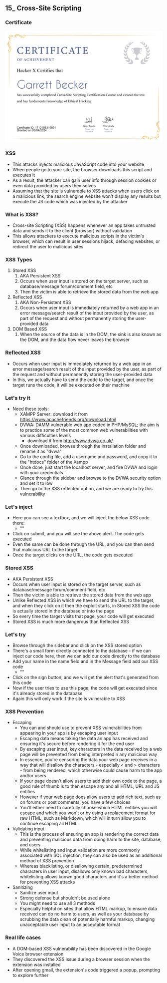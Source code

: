 ## 15_ Cross-Site Scripting

### Certificate
!["Certificate"](./15_CrossSiteScripting.jpg)

### XSS
- This attacks injects malicious JavaScript code into your website
- When people go to your site, the browser downloads this script and executes it
- As a result, the attacker can gain user info through session cookies or even data provided by users themselves
- Assuming that the site is vulnerable to XSS attacks when users click on a malicious link, the search engine website won't display any results but execute the JS code which was injected by the attacker

### What is XSS?
- Cross-site Scripting (XSS) happens whenever an app takes untrusted data and sends it to the client (browser) without validation
- This allows attackers to execute malicious scripts in the victim's browser, which can result in user sessions hijack, defacing websites, or redirect the user to malicious sites

### XSS Types
1. Stored XSS
   1. AKA Persistent XSS
   2. Occurs when user input is stored on the target server, such as database/message forum/comment field, etc
   3. Then the victim is able to retrieve the stored data from the web app
2. Reflected XSS
   1. AKA Non-Persistent XSS
   2. Occurs when user input is immediately returned by a web app in an error message/search result of the input provided by the user, as part of the request and without permanently storing the user-provided data
3. DOM Based XSS
   1. When the source of the data is in the DOM, the sink is also known as the DOM, and the data flow never leaves the browser

### Reflected XSS
- Occurs when user input is immediately returned by a web app in an error message/search result of the input provided by the user, as part of the request and without permanently storing the user-provided data
- In this, we actually have to send the code to the target, and once the target runs the code, it will be executed on their machine

### Let's try it
- Need these tools:
  - XAMPP Server: download it from https://www.apachefriends.org/download.html
  - DVWA: DAMM vulnerable web app coded in PHP/MySQL; the aim is to practice some of the most common web vulnerabilities with various difficulties levels
    - download it from http://www.dvwa.co.uk/
  - Once downloaded, browse through the installation folder and rename it as "dvwa"
  - Go to the config file, add a username and password, and copy it to the "htdocs" folder of the Xampp
  - Once done, just start the localhost server, and fire DVWA and login with your credentials
  - Glance through the sidebar and browse to the DVWA security option and set it to low
  - Then go to the XSS reflected option, and we are ready to try this vulnerability

### Let's inject
- Here you can see a textbox, and we will inject the below XSS code there:
  - "<script>alert('XSS')</script>"
- Click on submit, and you will see the above alert. The code gets executed
- Even the same can be done through the URL, and you can then send that malicious URL to the target
- Once the target clicks on the URL, the code gets executed

### Stored XSS
- AKA Persistent XSS
- Occurs when user input is stored on the target server, such as database/message forum/comment field, etc
- Then the victim is able to retrieve the stored data from the web app
- Unlike Reflected XSS in which we have to send the URL to the target, and when they click on it then the exploit starts, in Stored XSS the code is actually stored in the database or into the page
- So every time the target visits that page, your code will get executed
- Stored XSS is much more dangerous than Reflected XSS

### Let's try
- Browse through the sidebar and click on the XSS stored option
- There's a small form directly connected to the database - if we can inject our code here, then we can add our code directly to the database
- Add your name in the name field and in the Message field add our XSS code
  - "<script>alert('XSS')</script>"
- Click on the sign button, and we will get the alert that's generated from this code
- Now if the user tries to use this page, the code will get executed since it's already stored in the database
- Again this will only work if the site is vulnerable to XSS

### XSS Prevention
- Escaping
  - You can and should use to prevent XSS vulnerabilities from appearing in your app is by escaping user input
  - Escaping data means taking the data an app has received and ensuring it's secure before rendering it for the end user
  - By escaping user input, key characters in the data received by a web page will be prevented from being interpreted n any malicious way
  - In essence, you're censoring the data your web page receives in a way that will disallow the characters - especially < and > characters - from being rendered, which otherwise could cause harm to the app and/or users
  - If your page doesn't allow users to add their own code to the page, a good rule of thumb is to then escape any and all HTML, URL and JS entities
  - However if your web page does allow users to add rich text, such as on forums or post comments, you have a few choices
  - You'll either need to carefully choose which HTML entities you will escape and which you won't or by using a replacement format for raw HTML, such as Markdown, which will in turn allow you to continue escaping all HTML
- Validating input
  - This is the process of ensuring an app is rendering the correct data and preventing malicious data from doing harm to the site, database, and users
  - While whitelisting and input validation are more commonly associated with SQL injection, they can also be used as an additional method of XSS prevention
  - Whereas blacklisting, or disallowing certain, predetermined characters in user input, disallows only known bad characters, whitelisting allows known good characters and it's a better method for preventing XSS attacks
- Sanitizing
  - Sanitize user input
  - Strong defense but shouldn't be used alone
  - You might need to use all 3 methods
  - Especially helpful on sites that allow HTML markup, to ensure data received can do no harm to users, as well as your database by scrubbing the data clean of potentially harmful markup, changing unacceptable user input to an acceptable format

### Real life cases
- A DOM-based XSS vulnerability has been discovered in the Google Voice browser extension
- They discovered the XSS issue during a browser session when the extension was installed
- After opening gmail, the extension's code triggered a popup, prompting to explore further